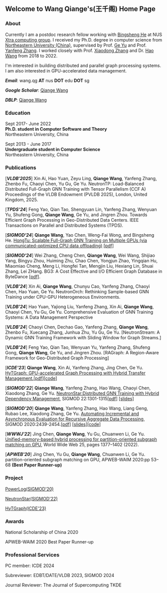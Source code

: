 ## Welcome to Wang Qiange's(王千阁) Home Page

### About

Currently I am a postdoc research fellow working with [Bingsheng He](https://www.comp.nus.edu.sg/~hebs/index.html) at NUS [Xtra computing group](https://github.com/Xtra-Computing/). I received my Ph.D. degree in computer science from [Northeastern University (China)](http://english.neu.edu.cn/), supervised by Prof. [Ge Yu](http://faculty.neu.edu.cn/yuge/en/index.htm) and Prof. [Yanfeng Zhang](http://faculty.neu.edu.cn/zhangyf/en/index.htm). I worked closely with Prof. [Xiaodong Zhang](https://web.cse.ohio-state.edu/~zhang.574/) and Dr. [Hao Wang](https://www.sites.google.com/site/hwang121) from 2018 to 2022.  

I'm interested in building distributed and parallel graph processing systems. I am also interested in GPU-accelerated data management.

***Email***: wang.qg **AT** nus **DOT** edu **DOT** sg

***Google Scholar***: [Qiange Wang ](https://scholar.google.com/citations?hl=en&user=3x9auS0AAAAJ)

***DBLP***: [Qiange Wang](https://dblp.uni-trier.de/pid/260/4305.html)

### Education

Sept 2017- June 2022\
**Ph.D. student in Computer Software and Theory**\
Northeastern University, China    

Sept 2013 - June 2017\
**Undergraduate student in Computer Science**\
Northeastern University, China

### Publications

\[***VLDB‘2025***\] Xin Ai, Hao Yuan, Zeyu Ling, **Qiange Wang**, Yanfeng Zhang, Zhenbo Fu, Chaoyi Chen, Yu Gu, Ge Yu. NeutronTP: Load-Balanced Distributed Full-Graph GNN Training with Tensor Parallelism  (CCF A) 
Proceedings of the VLDB Endowment (PVLDB 2025), London, United Kingdom, 2025.

\[***TPDS‘24***\] 
Feng Yao, Qian Tao, Shengyuan Lin, Yanfeng Zhang, Wenyuan Yu, Shufeng Gong, **Qiange Wang**, Ge Yu, and Jingren Zhou. Towards Efficient Graph Processing in Geo-Distributed Data Centers.
IEEE Transactions on Parallel and Distributed Systems (TPDS).

\[***SIGMOD‘24***\] **Qiange Wang**, Yao Chen, Weng-Fai Wong, and Bingsheng He. [HongTu: Scalable Full-Graph GNN Training on Multiple GPUs (via communicated-optimized CPU data offloading)](https://wangqge.github.io/MOD246_hongtu.pdf) [\[pdf\]](https://wangqge.github.io/MOD246_hongtu.pdf)

\[***SIGMOD‘24***\] Wei Zhang, Cheng Chen, **Qiange Wang**, Wei Wang, Shijiao Yang, Bingyu Zhou, Huiming Zhu, Chao Chen, Yongjun Zhao, Yingqian Hu, Miaomiao Cheng, Meng Li, Hongfei Tan, Mengjin Liu, Hexiang Lin, Shuai Zhang, Lei ZHang. BG3: A Cost Effective and I/O Efficient Graph Database in ByteDance [\[pdf\]](https://wangqge.github.io/BG3_SIGMOD24.pdf).

\[***VLDB'24***\] Xin Ai, **Qiange Wang**, Chunyu Cao, Yanfeng Zhang,  Chaoyi Chen, Hao Yuan, Ge Yu. NeutronOrch: Rethinking Sample-based GNN Training under CPU-GPU Heterogeneous Environments.

\[***VLDB'24***\] Hao Yuan, Yajiong Liu, Yanfeng Zhang, Xin Ai, **Qiange Wang**, Chaoyi Chen, Yu Gu, Ge Yu. Comprehensive Evaluation of GNN Training Systems: A Data Management Perspective 

\[***VLDB'24***\] Chaoyi Chen, Dechao Gao, Yanfeng Zhang, **Qiange Wang**, Zhenbo Fu, Xuecang Zhang, Junhua Zhu, Yu Gu, Ge Yu. [NeutronStream: A Dynamic GNN Training Framework with Sliding Window for Graph Streams.] 

\[***VLDB'24***\]  Feng Yao, Qian Tao, Wenyuan Yu, Yanfeng Zhang, Shufeng Gong, **Qiange Wang**, Ge Yu, and Jingren Zhou.  [RAGraph: A Region-Aware Framework for Geo-Distributed Graph Processing] 

\[***ICDE‘23***\] **Qiange Wang**, Xin Ai, Yanfeng Zhang, Jing Chen, Ge Yu. [HyTGraph: GPU-accelerated Graph Processing with Hybrid Transfer Management.](https://wangqge.github.io/wang_hytgraph_icde2023.pdf)[\[pdf\]](https://wangqge.github.io/wang_hytgraph_icde2023.pdf)[\[code\]](https://github.com/iDC-NEU/SEP-GraphPP)

\[***SIGMOD'22***\] **Qiange Wang**, Yanfeng Zhang, Hao Wang, Chaoyi Chen, Xiaodong Zhang, Ge Yu. [NeutronStar:Distributed GNN Training with Hybrid Dependency Management](https://wangqge.github.io/moddm433-wang%20(1).pdf), SIGMOD 22:1301-1315[\[pdf\]](https://wangqge.github.io/moddm433-wang%20(1).pdf)  [\[slides\]](https://wangqge.github.io/MOD_433_v12.pdf)

\[***SIGMOD'20***\] **Qiange Wang**, Yanfeng Zhang,  Hao Wang, Liang Geng, Rubao Lee, Xiaodong Zhang, Ge Yu. [Automating Incremental and Asynchronous Evaluation for Recursive Aggregate Data Processing](https://wangqge.github.io/mod0374-wangA.pdf), SIGMOD 2020:2439-2454.[\[pdf\]](https://wangqge.github.io/mod0374-wangA.pdf) [\[slides\]](https://wangqge.github.io/MOD_374_v3_1.pdf)[\[code\]](https://github.com/Wangqge/PowerLog_ae)

\[***WWWJ'22***\] Jing Chen, **Qiange Wang**, Yu Gu, Chuanwen Li, Ge Yu. [Unified-memory-based hybrid processing for partition-oriented subgraph matching on GPU](https://link.springer.com/article/10.1007/s11280-021-00952-w), World Wide Web 25, pages 1377–1402 (2022). 

\[***APWEB'20***\] Jing Chen, Yu Gu, **Qiange Wang**, Chuanwen Li, Ge Yu. partition-oriented subgraph matching on GPU, APWEB-WAIM 2020:pp 53–68 **(Best Paper Runner-up)**


### Project

[PowerLog(SIGMOD'20)](https://github.com/Wangqge/PowerLog_ae)

[NeutronStar(SIGMOD'22)](https://github.com/Wangqge/NeutronStarLite)

[HyTGraph(ICDE'23)](https://github.com/iDC-NEU/SEP-GraphPP)

### Awards
National Scholarship of China 2020

APWEB-WAIM 2020 Best Paper Runner-up



### Professional Services
PC member: ICDE 2024

Subreviewer: EDBT/DATE/VLDB 2023, SIGMOD 2024

Journal Reviewer: The Journal of Supercomputing TKDE





